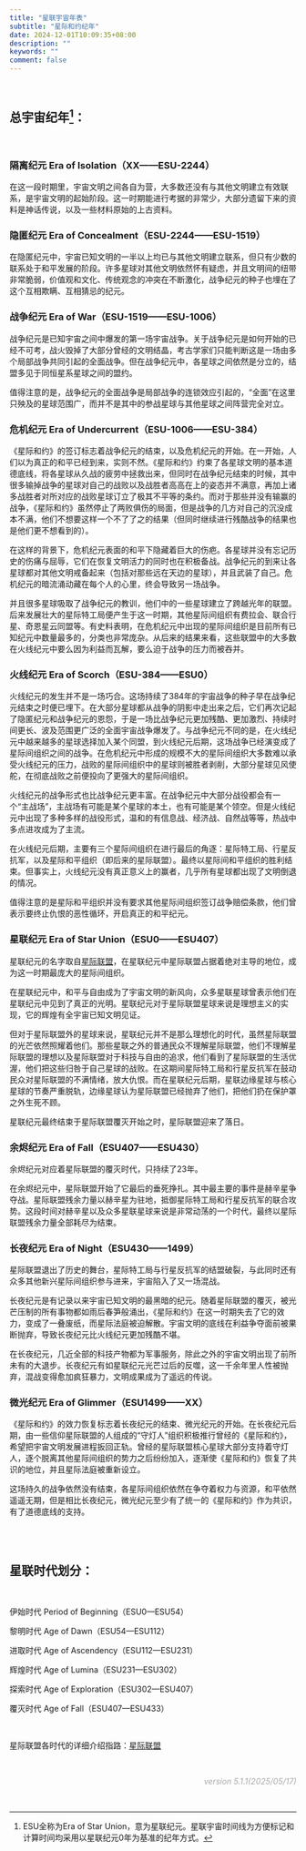 ```yaml
---
title: "星联宇宙年表"
subtitle: "星际和约纪年"
date: 2024-12-01T10:09:35+08:00
description: ""
keywords: ""
comment: false
---
```


<br/>

## 总宇宙纪年[^ESU]：

<br/>

### 隔离纪元 Era of Isolation（XX——ESU-2244）

在这一段时期里，宇宙文明之间各自为营，大多数还没有与其他文明建立有效联系，是宇宙文明的起始阶段。这一时期能进行考据的非常少，大部分遗留下来的资料是神话传说，以及一些材料原始的上古资料。

### 隐匿纪元 Era of Concealment（ESU-2244——ESU-1519）

在隐匿纪元中，宇宙已知文明的一半以上均已与其他文明建立联系，但只有少数的联系处于和平发展的阶段。许多星球对其他文明依然怀有疑虑，并且文明间的纽带非常脆弱，价值观和文化、传统观念的冲突在不断激化，战争纪元的种子也埋在了这个互相欺瞒、互相猜忌的纪元。

### 战争纪元 Era of War（ESU-1519——ESU-1006）

战争纪元是已知宇宙之间中爆发的第一场宇宙战争。关于战争纪元是如何开始的已经不可考，战火毁掉了大部分曾经的文明结晶，考古学家们只能判断这是一场由多个局部战争共同引起的全面战争。但在战争纪元中，各星球之间依然是分立的，结盟多见于同恒星系星球之间的盟约。

值得注意的是，战争纪元的全面战争是局部战争的连锁效应引起的，“全面”在这里只殃及的星球范围广，而并不是其中的参战星球与其他星球之间阵营完全对立。

### 危机纪元 Era of Undercurrent（ESU-1006——ESU-384）

《星际和约》的签订标志着战争纪元的结束，以及危机纪元的开始。在一开始，人们以为真正的和平已经到来，实则不然。《星际和约》约束了各星球文明的基本道德底线，将各星球从久战的疲劳中拯救出来，但同时在战争纪元结束的时候，其中很多输掉战争的星球对自己的战败以及战胜者高高在上的姿态并不满意，再加上诸多战胜者对所对应的战败星球订立了极其不平等的条约。而对于那些并没有输赢的战争，《星际和约》虽然停止了两败俱伤的局面，但是战争的几方对自己的沉没成本不满，他们不想要这样一个不了了之的结果（但同时继续进行残酷战争的结果也是他们更不想看到的）。

在这样的背景下，危机纪元表面的和平下隐藏着巨大的伤疤。各星球并没有忘记历史的伤痛与屈辱，它们在恢复文明活力的同时也在积极备战。战争纪元的到来让各星球都对其他文明戒备起来（包括对那些远在天边的星球），并且武装了自己。危机纪元的暗流涌动藏在每个人的心里，终会导致另一场战争。

并且很多星球吸取了战争纪元的教训，他们中的一些星球建立了跨越光年的联盟。后来发展壮大的星际特工局便产生于这一时期，其他星际间组织有费拉会、联合行星、奇恩星云同盟等。有史料表明，在危机纪元中出现的星际间组织是目前所有已知纪元中数量最多的，分类也非常庞杂。从后来的结果来看，这些联盟中的大多数在火线纪元中要么因为利益而瓦解，要么迫于战争的压力而被吞并。

### 火线纪元 Era of Scorch（ESU-384——ESU0）

火线纪元的发生并不是一场巧合。这场持续了384年的宇宙战争的种子早在战争纪元结束之时便已埋下。在大部分星球都从战争的阴影中走出来之后，它们再次记起了隐匿纪元和战争纪元的恩怨，于是一场比战争纪元更加残酷、更加激烈、持续时间更长、波及范围更广泛的全面宇宙战争爆发了。与战争纪元不同的是，在火线纪元中越来越多的星球选择加入某个同盟，到火线纪元后期，这场战争已经演变成了星际间组织之间的战争。在危机纪元中形成的规模不大的星际间组织大多数难以承受火线纪元的压力，战败的星际间组织中的星球则被胜者剥削，大部分星球见风使舵，在彻底战败之前便投向了更强大的星际间组织。

火线纪元的战争形式也比战争纪元更丰富。在战争纪元中大部分战役都会有一个“主战场”，主战场有可能是某个星球的本土，也有可能是某个领空。但是火线纪元中出现了多种多样的战役形式，温和的有信息战、经济战、自然战等等，热战中多点进攻成为了主流。

在火线纪元后期，主要有三个星际间组织在进行最后的角逐：星际特工局、行星反抗军，以及星际和平组织（即后来的星际联盟）。最终以星际间和平组织的胜利结束。但事实上，火线纪元没有真正意义上的赢者，几乎所有星球都出现了文明倒退的情况。

值得注意的是星际和平组织并没有要求其他星际间组织签订战争赔偿条款，他们曾表示要终止仇恨的恶性循环，开启真正的和平纪元。

### 星联纪元 Era of Star Union（ESU0——ESU407）

星联纪元的名字取自[星际联盟](/posts/starunion/)，在星联纪元中星际联盟占据着绝对主导的地位，成为这一时期最庞大的星际间组织。

在星联纪元中，和平与自由成为了宇宙文明的新风向，众多星联星球曾表示他们在星联纪元中见到了真正的光明。星联纪元对于星际联盟星球来说是理想主义的实现，它的辉煌有全宇宙已知文明见证。

但对于星际联盟外的星球来说，星联纪元并不是那么理想化的时代，虽然星际联盟的光芒依然照耀着他们。那些星联之外的普通民众不理解星际联盟，他们不理解星际联盟的理想以及星际联盟对于科技与自由的追求，他们看到了星际联盟的生活优渥，他们把这些归咎于自己星球的战败。在这期间星际特工局和行星反抗军在鼓动民众对星际联盟的不满情绪，放大仇恨。而在星联纪元后期，星联边缘星球与核心星球的节奏严重脱轨，边缘星球认为星际联盟已经抛弃了他们，把他们扔在保护罩之外生死不顾。

星联纪元最终结束于星际联盟覆灭开始之时，星际联盟迎来了落日。

### 余烬纪元 Era of Fall（ESU407——ESU430）

余烬纪元对应着星际联盟的覆灭时代，只持续了23年。

在余烬纪元中，星际联盟开始了它最后的垂死挣扎。其中最主要的事件是赫辛星争夺战。星际联盟残余力量以赫辛星为驻地，抵御星际特工局和行星反抗军的联合攻势。这段时间对赫辛星以及众多星联星球来说是非常动荡的一个时代，最终以星际联盟残余力量全部耗尽为结束。

### 长夜纪元 Era of Night（ESU430——1499）

星际联盟退出了历史的舞台，星际特工局与行星反抗军的结盟破裂，与此同时还有众多其他新兴星际间组织参与进来，宇宙陷入了又一场混战。

长夜纪元是有记录以来宇宙已知文明的最黑暗的纪元。随着星际联盟的覆灭，被光芒压制的所有事物都如雨后春笋般涌出，《星际和约》在这一时期失去了它的效力，变成了一叠废纸，而星际法庭被迫解散。宇宙文明的底线在利益争夺面前被果断抛弃，导致长夜纪元比火线纪元更加残酷不堪。

在长夜纪元，几近全部的科技产物都为军事服务，除此之外的宇宙文明出现了前所未有的大退步。长夜纪元有如星联纪元光芒过后的反噬，这一千余年里人性被抛弃，混战变得愈加疯狂暴力，文明成果成为了遥远的传说。

### 微光纪元 Era of Glimmer（ESU1499——XX）

《星际和约》的效力恢复标志着长夜纪元的结束、微光纪元的开始。在长夜纪元后期，由一些信仰星际联盟的人组成的“守灯人”组织积极推行曾经的《星际和约》，希望把宇宙文明发展进程扳回正轨。曾经的星际联盟核心星球大部分支持着守灯人，逐个脱离其他星际间组织的势力之后纷纷加入，逐渐使《星际和约》恢复了共识的地位，并且星际法庭被重新设立。

这场持久的战争依然没有结束，各星际间组织依然在争夺着权力与资源，和平依然遥遥无期，但是相比长夜纪元，微光纪元至少有了统一的《星际和约》作为共识，有了道德底线的支持。

<br/>

<br/>

## 星联时代划分：

<br/>

伊始时代 Period of Beginning（ESU0—ESU54）

黎明时代 Age of Dawn（ESU54—ESU112）

进取时代 Age of Ascendency（ESU112—ESU231）

辉煌时代 Age of Lumina（ESU231—ESU302）

探索时代 Age of Exploration（ESU302—ESU407）

覆灭时代 Age of Fall（ESU407—ESU433）

<br/>

星际联盟各时代的详细介绍指路：[星际联盟](/posts/starunion/)

<br/>

<div style="text-align:right;">
<font color=#A9A9A9> 

*version 5.1.1(2025/05/17)* 

</font>
</div>

<br/>

[^ESU]: ESU全称为Era of Star Union，意为星联纪元。星联宇宙时间线为方便标记和计算时间均采用以星联纪元0年为基准的纪年方式。